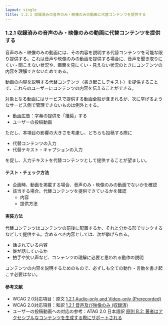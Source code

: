 ```yaml
---
layout: single
title: 1.2.1 収録済みの音声のみ・映像のみの動画に代替コンテンツを提供する
---
```


### 1.2.1 収録済みの音声のみ・映像のみの動画に代替コンテンツを提供する

音声のみ・映像のみの動画には、その内容を説明する代替コンテンツを可能な限り提供する。これは音声や映像のみの動画を提供する場合に、音声を聞き取りにくい・聞こえない状況や、画面を見にくい・見えない状況のときにコンテンツの内容を理解できないためである。

動画の内容を説明する代替コンテンツ（書き起こしテキスト）を提供することで、これらのユーザーにコンテンツの内容を伝えることができる。

対象となる動画にはサービスで提供する動画全般が含まれるが、次に挙げるようなサービス側で管理できないものは例外とする。

- 動画広告：字幕の提供を「推奨」する
- ユーザーの投稿動画

ただし、本項目の影響の大きさを考慮し、どちらも投稿する際に

- 代替コンテンツの入力
- 代替テキスト・キャプションの入力

を促し、入力テキストを代替コンテンツとして提供することが望ましい。

#### テスト・チェック方法

- 企画時、動画を掲載する場合、音声のみ・映像のみの動画でないかを確認
- 該当する場合、代替コンテンツを提供できているかを確認
  - 内容
  - 提供方法

#### 実装方法

代替コンテンツはコンテンツの前後に配置するか、それと分かる形でリンクするなどして提供する。含めるべき内容としては、次が挙げられる。

- 話されている内容
- 誰が話しているか
- 拍手や笑い声など、コンテンツの理解に必要と思われる動作の説明

コンテンツの内容を説明するためのもので、必ずしも全ての動作・言動を書き起こす必要はない。

#### 参考文献

- WCAG 2.0対応項目：原文 [1.2.1 Audio-only and Video-only (Prerecorded)](https://www.w3.org/TR/2008/REC-WCAG20-20081211/#media-equiv)
- WCAG 2.0対応項目：和訳 [1.2.1 音声及び映像のみ (収録済)](http://waic.jp/docs/WCAG20/Overview.html#media-equiv)
- ユーザーの投稿動画への対応の参考：ATAG 2.0 日本語訳 [原則 B.2: 著者はアクセシブルなコンテンツを生成する際にサポートされる](https://fukumotoy.github.io/atag20-ja/#principle_b2)
